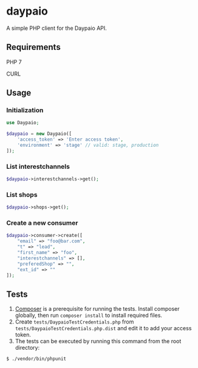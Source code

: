 # daypaio
A simple PHP client for the Daypaio API.

## Requirements
PHP 7

CURL

## Usage

### Initialization

```php
use Daypaio;

$daypaio = new Daypaio([
	'access_token' => 'Enter access token',
	'environment' => 'stage' // valid: stage, production
]);
```

### List interestchannels

```php
$daypaio->interestchannels->get();
```

### List shops

```php
$daypaio->shops->get();
```

### Create a new consumer

```php
$daypaio->consumer->create([
	"email" => "foo@bar.com",
  	"t" => "lead",
  	"first_name" => "foo",
  	"interestchannels" => [],
  	"preferedShop" => "",
  	"ext_id" => ""
]);
```

## Tests

1. [Composer](https://getcomposer.org/) is a prerequisite for running the tests. Install composer globally, then run `composer install` to install required files.
2. Create `tests/DaypaioTestCredentials.php` from `tests/DaypaioTestCredentials.php.dist` and edit it to add your access token.
3. The tests can be executed by running this command from the root directory:

```bash
$ ./vendor/bin/phpunit
```